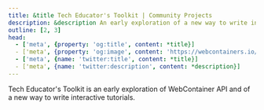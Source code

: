 ```yaml
---
title: &title Tech Educator's Toolkit | Community Projects
description: &description An early exploration of a new way to write interactive tutorials, built with WebContainer API.
outline: [2, 3]
head:
  - ['meta', {property: 'og:title', content: *title}]
  - ['meta', {property: 'og:image', content: 'https://webcontainers.io/img/og/guide-community_inspirations.png'}]
  - ['meta', {name: 'twitter:title', content: *title}]
  - ['meta', {name: 'twitter:description', content: *description}]
---
```

<script setup lang="ts">
import PageHeading from '@theme/components/CommunityProjects/CommunityProjectPageHeading.vue';
import VideoLink from '@theme/components/Helpers/VideoLink.vue';
</script>

<PageHeading title="Tech Educator's Toolkit" category="tutorial" />

Tech Educator's Toolkit is an early exploration of WebContainer API and of a new way to write interactive tutorials.

<VideoLink
  imgSrc="/img/community/dan_jutan_talk.png"
  title="Tech Educator's Toolkit - ViteConf 2022"
  body="Watch this talk from Dan Jutan from ViteConf 2022 to see it in action."
  href="https://www.youtube.com/watch?v=R-1y3Ti3ng4"
/>
<!-- Watch this talk from [Dan Jutan](https://twitter.com/jutanium) from ViteConf 2022 to see it in action: -->
